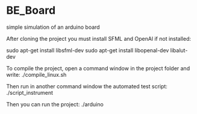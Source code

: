 # BE_Board
simple simulation of an arduino board

After cloning the project you must install SFML and OpenAl if not installed:

sudo apt-get install libsfml-dev
sudo apt-get install libopenal-dev libalut-dev

To compile the project, open a command window in the project folder and write: ./compile_linux.sh

Then run in another command window the automated test script: ./script_instrument

Then you can run the project: ./arduino
